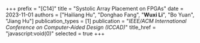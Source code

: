 +++
prefix = "[C14]"
title = "Systolic Array Placement on FPGAs"
date = 2023-11-01
authors = ["Hailiang Hu", "Donghao Fang", "**Wuxi Li**", "Bo Yuan", "Jiang Hu"]
publication_types = [1]
publication = "*IEEE/ACM International Conference on Computer-Aided Design (ICCAD)*"
title_href = "javascript:void(0)"
selected = true
+++
